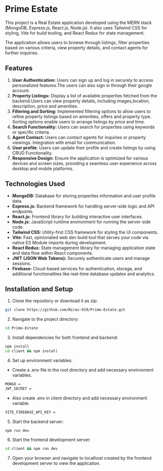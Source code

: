 # Prime Estate

This project is a Real Estate application developed using the MERN stack (MongoDB, Express.js, React.js, Node.js). It also uses Tailwind CSS for styling, Vite for build tooling, and React Redux for state management. 

The application allows users to browse through listings, filter properties based on various criteria, view property details, and contact agents for further inquiries.

## Features

1. **User Authentication:** Users can sign up and log in securely to access personalized features.The users can also sign in through their google account.
2. **Property Listings:** Display a list of available properties fetched from the backend.Users can view property details, including images,location, description, price and amenities.
3. **Filtering and Sorting:** Implemented filtering options to allow users to refine property listings based on amenities, offers and property type. Sorting options enable users to arrange listings by price and time.
4. **Search Functionality:** Users can search for properties using keywords or specific criteria.
5. **Agent Contact:** Users can contact agents for inquiries or property viewings. Integration with email for communication.
6. **User profile**: Users can update their profile and create listings by using CRUD Functionality.
7. **Responsive Design:** Ensure the application is optimized for various devices and screen sizes, providing a seamless user experience across desktop and mobile platforms.

## Technologies Used

- **MongoDB:** Database for storing properties information and user profile data.
- **Express.js:** Backend framework for handling server-side logic and API endpoints.
- **React.js:** Frontend library for building interactive user interfaces.
- **Node.js:** JavaScript runtime environment for running the server-side code.
- **Tailwind CSS:** Utility-first CSS framework for styling the UI components.
- **Vite:** Fast, opinionated web dev build tool that serves your code via native ES Module imports during development.
- **React Redux:** State management library for managing application state and data flow within React components.
- **JWT (JSON Web Tokens):** Securely authenticate users and manage sessions.
- **Firebase:** Cloud-based services for authentication, storage, and additional functionalities like real-time database updates and analytics.

## Installation and Setup

1. Clone the repository or download it as zip:

```bash
git clone https://github.com/Nirav-919/Prime-Estate.git
```

2. Navigate to the project directory:

```bash
cd Prime-Estate
```

3. Install dependencies for both frontend and backend:

```bash
npm install
cd client && npm install
```

4. Set up environment variables:

- Create a .env file in the root directory and add necessary environment variables.

```bash
MONGO = 
JWT_SECRET = 
```
- Also create .env in client directory and add necessary environment variable.

```bash
VITE_FIREBASE_API_KEY = 
```

5. Start the backend server:

```bash
npm run dev
```

6. Start the frontend development server:

```bash
cd client && npm run dev
```

7. Open your browser and navigate to localhost created by the frontend development server to view the application.